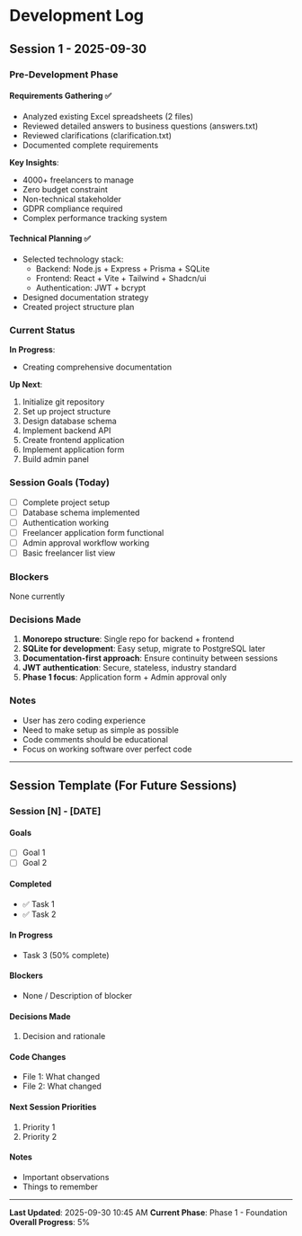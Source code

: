# Development Log

## Session 1 - 2025-09-30

### Pre-Development Phase

#### Requirements Gathering ✅
- Analyzed existing Excel spreadsheets (2 files)
- Reviewed detailed answers to business questions (answers.txt)
- Reviewed clarifications (clarification.txt)
- Documented complete requirements

**Key Insights**:
- 4000+ freelancers to manage
- Zero budget constraint
- Non-technical stakeholder
- GDPR compliance required
- Complex performance tracking system

#### Technical Planning ✅
- Selected technology stack:
  - Backend: Node.js + Express + Prisma + SQLite
  - Frontend: React + Vite + Tailwind + Shadcn/ui
  - Authentication: JWT + bcrypt
- Designed documentation strategy
- Created project structure plan

### Current Status

**In Progress**:
- Creating comprehensive documentation

**Up Next**:
1. Initialize git repository
2. Set up project structure
3. Design database schema
4. Implement backend API
5. Create frontend application
6. Implement application form
7. Build admin panel

### Session Goals (Today)
- [ ] Complete project setup
- [ ] Database schema implemented
- [ ] Authentication working
- [ ] Freelancer application form functional
- [ ] Admin approval workflow working
- [ ] Basic freelancer list view

### Blockers
None currently

### Decisions Made
1. **Monorepo structure**: Single repo for backend + frontend
2. **SQLite for development**: Easy setup, migrate to PostgreSQL later
3. **Documentation-first approach**: Ensure continuity between sessions
4. **JWT authentication**: Secure, stateless, industry standard
5. **Phase 1 focus**: Application form + Admin approval only

### Notes
- User has zero coding experience
- Need to make setup as simple as possible
- Code comments should be educational
- Focus on working software over perfect code

---

## Session Template (For Future Sessions)

### Session [N] - [DATE]

#### Goals
- [ ] Goal 1
- [ ] Goal 2

#### Completed
- ✅ Task 1
- ✅ Task 2

#### In Progress
- Task 3 (50% complete)

#### Blockers
- None / Description of blocker

#### Decisions Made
1. Decision and rationale

#### Code Changes
- File 1: What changed
- File 2: What changed

#### Next Session Priorities
1. Priority 1
2. Priority 2

#### Notes
- Important observations
- Things to remember

---

**Last Updated**: 2025-09-30 10:45 AM
**Current Phase**: Phase 1 - Foundation
**Overall Progress**: 5%